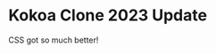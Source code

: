 <!-- markdown(.md) 서식이 있는 문서를 작성하는 파일 -->
<!-- README 파일은 모든 git repository가 가지고 있어야 되는 파일 -->

# Kokoa Clone 2023 Update

CSS got so much better!